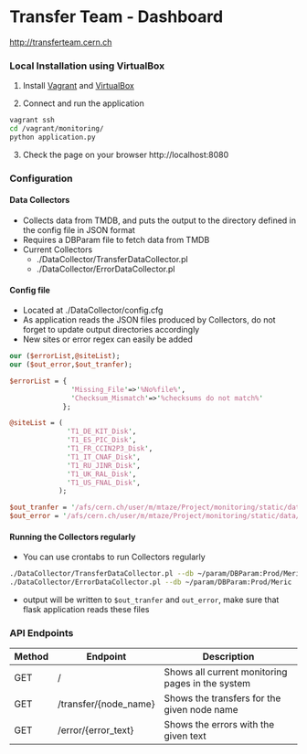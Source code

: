 # Transfer Team - Dashboard

http://transferteam.cern.ch

### Local Installation using VirtualBox
1) Install [Vagrant](https://www.vagrantup.com/) and [VirtualBox](https://www.virtualbox.org/)

2) Connect and run the application
```sh
vagrant ssh
cd /vagrant/monitoring/
python application.py
```

3) Check the page on your browser
http://localhost:8080


### Configuration

#### Data Collectors
* Collects data from TMDB, and puts the output to the directory defined in the config file in JSON format
* Requires a DBParam file to fetch data from TMDB
* Current Collectors
  * ./DataCollector/TransferDataCollector.pl
  * ./DataCollector/ErrorDataCollector.pl

#### Config file
* Located at ./DataCollector/config.cfg
* As application reads the JSON files produced by Collectors, do not forget to update output directories accordingly
* New sites or error regex can easily be added
```perl
our ($errorList,@siteList);
our ($out_error,$out_tranfer);

$errorList = {
               'Missing_File'=>'%No%file%',
               'Checksum_Mismatch'=>'%checksums do not match%'
             };

@siteList = (
              'T1_DE_KIT_Disk',
              'T1_ES_PIC_Disk',
              'T1_FR_CCIN2P3_Disk',
              'T1_IT_CNAF_Disk',
              'T1_RU_JINR_Disk',
              'T1_UK_RAL_Disk',
              'T1_US_FNAL_Disk',
            );

$out_tranfer = '/afs/cern.ch/user/m/mtaze/Project/monitoring/static/data/transfers.json';
$out_error = '/afs/cern.ch/user/m/mtaze/Project/monitoring/static/data/errors.json';
```

#### Running the Collectors regularly
* You can use crontabs to run Collectors regularly
```sh
./DataCollector/TransferDataCollector.pl --db ~/param/DBParam:Prod/Meric
./DataCollector/ErrorDataCollector.pl --db ~/param/DBParam:Prod/Meric
```
* output will be written to ```$out_tranfer``` and ```out_error```, make sure that flask application reads these files


### API Endpoints
| Method | Endpoint                           | Description
|--------|------------------------------------|--------------------------------------------------------
| GET    | /                                  | Shows all current monitoring pages in the system
| GET    | /transfer/{node_name}              | Shows the transfers for the given node name
| GET    | /error/{error_text}                | Shows the errors with the given text
